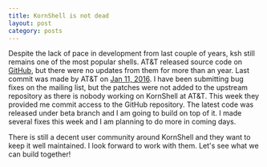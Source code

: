 ```yaml
---
title: KornShell is not dead
layout: post
category: posts
---
```


Despite the lack of pace in development from last couple of years, ksh still remains one of the most popular shells. AT&T released source code on [GitHub][korn-shell-github], but there were no updates from them for more than an year. Last commit was made by AT&T on [Jan 11, 2016][att-last-commit]. I have been submitting bug fixes on the mailing list, but the patches were not added to the upstream repository as there is nobody working on KornShell at AT&T. This week they provided me commit access to the GitHub repository. The latest code was released under beta branch and I am going to build on top of it. I made several fixes this week and I am planning to do more in coming days.

There is still a decent user community around KornShell and they want to keep it well maintained. I look forward to work with them. Let's see what we can build together!

[korn-shell-github]: https://github.com/att/ast 
[att-last-commit]: https://github.com/att/ast/commit/c506cb548d9b4bcebef92c86e948657728760e15
